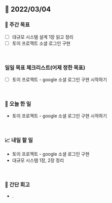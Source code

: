 ## 📅 2022/03/04


### 👏 주간 목표

- [ ] 대규모 시스템 설계 1장 읽고 정리
- [ ] 토이 프로젝트 소셜 로그인 구현

<br/>

### 일일 목표 체크리스트(어제 정한 목표)

- [ ] 토이 프로젝트 - google 소셜 로그인 구현 시작하기

<br/>

### 💯 오늘 한 일

- 토이 프로젝트 - google 소셜 로그인 구현 시작하기

<br/>

### 📈 내일 할 일

- 토이 프로젝트 - google 소셜 로그인 구현
- 대규모 시스템 1장, 2장 정리

<br/>

### 🤔 간단 회고

- .
 




 








